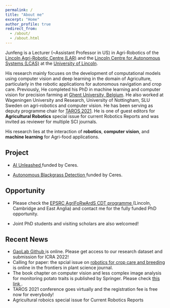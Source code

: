 ```yaml
---
permalink: /
title: "About me"
excerpt: "Home"
author_profile: true
redirect_from: 
  - /about/
  - /about.html
---
```


Junfeng is a Lecturer (~Assistant Professor in US) in Agri-Robotics of the <a href="https://lar.lincoln.ac.uk/" target="_blank" rel="noopener noreferrer">Lincoln Agri-Robotic Centre (LAR)</a> and the  <a href="https://lcas.lincoln.ac.uk/wp/people/" target="_blank" rel="noopener noreferrer">Lincoln Centre for Autonomous Systems (LCAS)</a> at the <a href="https://www.lincoln.ac.uk/home/" target="_blank" rel="noopener noreferrer">University of Lincoln</a>.

His research mainly focuses on the development of computational models using computer vision and deep learning in the domain of Agriculture, particularly in the robotic applications for autonomous navigation and crop care. Previously, He completed his PhD in machine learning and computer vision for precision farming at <a href="https://www.ugent.be/en" target="_blank" rel="noopener noreferrer">Ghent University, Belgium</a>. He also worked at Wageningen University and Research, University of Nottingham, SLU Sweden on agri-robotics and computer vision. He has been serving as deputy programme chair for <a href="https://lcas.lincoln.ac.uk/wp/taros-2021/" target="_blank" rel="noopener noreferrer">TAROS 2021</a>. He is one of guest editors for **Agricultural Robotics** special issue for current Robotics Reports and was invited as reviewer for multiple SCI journals.

His research lies at the interaction of **robotics**, **computer vision**, and **machine learning** for Agri-food applications.

## Project 

* <a href="https://www.ceresagritech.org/projects/agriculture-5-0-unleashing-ai/" target="_blank" rel="noopener noreferrer"> AI Unleashed </a> funded by Ceres.

* <a href="https://www.ceresagritech.org/projects/autonomous-black-grass-detection/" target="_blank" rel="noopener noreferrer"> Autonomous Blackgrass Detection </a> funded by Ceres.

## Opportunity 

* Please check the  <a href="https://agriforwards-cdt.blogs.lincoln.ac.uk/" target="_blank" rel="noopener noreferrer"> EPSRC AgriFoRwArdS CDT programme </a>(Lincoln, Cambridge and East Anglia) and contact me for the fully funded PhD opportunity.

* Joint PhD students and visiting scholars are also welcomed! 

## Recent News

* <a href="https://github.com/JunfengGaolab/CropRowDetection" target="_blank" rel="noopener noreferrer"> GaoLab Github </a> is online. Please get access to our research dataset and submission for ICRA 2022!
* Calling for paper: the spcial issue on <a href="https://www.frontiersin.org/research-topics/26005/robotics-for-crop-care-and-breeding" target="_blank" rel="noopener noreferrer"> robotics for crop care and breeding </a> is online in the frontiers in plant science journal.
* The book chapter on computer vision and less complex image analysis for monitoring potato traits is published by Springer. Please check <a href="https://link.springer.com/protocol/10.1007/978-1-0716-1609-3_13" target="_blank" rel="noopener noreferrer"> this link </a>.
* TAROS 2021 conference goes virtually and the registration fee is free now for everybody! 
* Agricultural roboics special issue for Current Robotics Reports 

